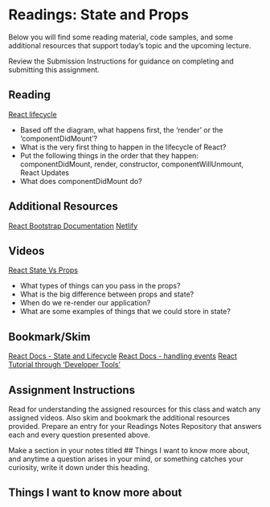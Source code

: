 # Readings: State and Props
Below you will find some reading material, code samples, and some additional resources that support today’s topic and the upcoming lecture.

Review the Submission Instructions for guidance on completing and submitting this assignment.

## Reading
[React lifecycle](https://medium.com/@joshuablankenshipnola/react-component-lifecycle-events-cb77e670a093)
* Based off the diagram, what happens first, the ‘render’ or the ‘componentDidMount’?
* What is the very first thing to happen in the lifecycle of React?
* Put the following things in the order that they happen: componentDidMount, render, constructor, componentWillUnmount, React 
Updates
* What does componentDidMount do?

## Additional Resources
[React Bootstrap Documentation](https://react-bootstrap.github.io/)
[Netlify](https://www.netlify.com/)

## Videos
[React State Vs Props](https://www.youtube.com/watch?v=IYvD9oBCuJI)

* What types of things can you pass in the props?
* What is the big difference between props and state?
* When do we re-render our application?
* What are some examples of things that we could store in state?

## Bookmark/Skim
[React Docs - State and Lifecycle](https://reactjs.org/docs/state-and-lifecycle.html)
[React Docs - handling events](https://reactjs.org/docs/handling-events.html)
[React Tutorial through ‘Developer Tools’](https://reactjs.org/tutorial/tutorial.html)

## Assignment Instructions
Read for understanding the assigned resources for this class and watch any assigned videos. Also skim and bookmark the additional resources provided. Prepare an entry for your Readings Notes Repository that answers each and every question presented above.

Make a section in your notes titled ## Things I want to know more about, and anytime a question arises in your mind, or something catches your curiosity, write it down under this heading.

## Things I want to know more about